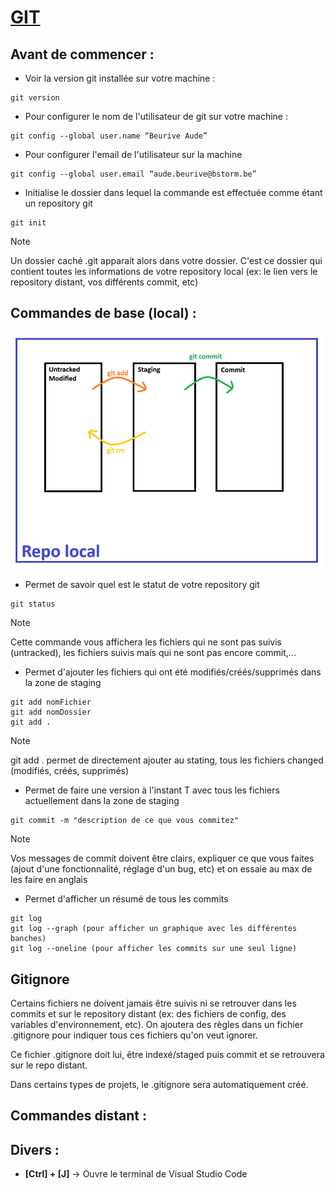 # [GIT](https://git-scm.com/)
## Avant de commencer :
* Voir la version git installée sur votre machine :
```
git version
```
* Pour configurer le nom de l'utilisateur de git sur votre machine :
```
git config --global user.name “Beurive Aude”
```
* Pour configurer l'email de l'utilisateur sur la machine
```
git config --global user.email “aude.beurive@bstorm.be”
```
* Initialise le dossier dans lequel la commande est effectuée comme étant un repository git 
```
git init
```
> [!NOTE] 
> Un dossier caché .git apparait alors dans votre dossier. C'est ce dossier qui contient toutes les informations de votre repository local (ex: le lien vers le repository distant, vos différents commit, etc)

## Commandes de base (local) :
<img src="./commandes_base.png" >

* Permet de savoir quel est le statut de votre repository git
```
git status
```
> [!NOTE]
> Cette commande vous affichera les fichiers qui ne sont pas suivis (untracked), les fichiers suivis mais qui ne sont pas encore commit,...

* Permet d'ajouter les fichiers qui ont été modifiés/créés/supprimés dans la zone de staging
```
git add nomFichier
git add nomDossier
git add . 
```
> [!Note]
> git add . permet de directement ajouter au stating, tous les fichiers changed (modifiés, créés, supprimés)

* Permet de faire une version à l'instant T avec tous les fichiers actuellement dans la zone de staging
```
git commit -m "description de ce que vous commitez"
```
> [!Note]
> Vos messages de commit doivent être clairs, expliquer ce que vous faites (ajout d'une fonctionnalité, réglage d'un bug, etc) et on essaie au max de les faire en anglais

* Permet d'afficher un résumé de tous les commits
```
git log 
git log --graph (pour afficher un graphique avec les différentes banches)
git log --oneline (pour afficher les commits sur une seul ligne)
```

## Gitignore
Certains fichiers ne doivent jamais être suivis ni se retrouver dans les commits et sur le repository distant (ex: des fichiers de config, des variables d'environnement, etc). On ajoutera des règles dans un fichier .gitignore pour indiquer tous ces fichiers qu'on veut ignorer.

Ce fichier .gitignore doit lui, être indexé/staged puis commit et se retrouvera sur le repo distant.

Dans certains types de projets, le .gitignore sera automatiquement créé.

## Commandes distant :

## Divers :
* **[Ctrl] + [J]** -> Ouvre le terminal de Visual Studio Code